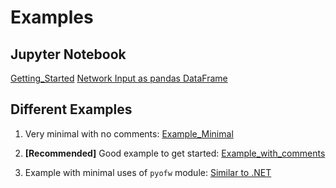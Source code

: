 # Examples

## Jupyter Notebook

[Getting_Started](../src/pyofw/template/Getting_Started.ipynb)
[Network Input as pandas DataFrame](notebook/networkInputDFs.ipynb)

## Different Examples

1. Very minimal with no comments:
[Example_Minimal](../src/pyofw/template/example_minimal.py)

2. **[Recommended]** Good example to get started:
[Example_with_comments](../src/pyofw/template/example_with_comments.py)

3. Example with minimal uses of `pyofw` module:
[Similar to .NET](load_openflows_dlls.py)